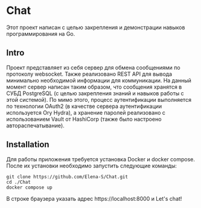 # Chat
Этот проект написан с целью закрепления и демонстрации навыков программирования на Go.

## Intro
Проект представляет из себя сервер для обмена сообщениями по протоколу websocket. Также реализовано REST API для вывода минимально необходимой информации для коммуникации. На данный момент сервер написан таким образом, что сообщения хранятся в СУБД PostgreSQL (с целью закрепления знаний и навыков работы с этой системой). По мимо этого, процесс аутентификации выполняется по технологии OAuth2 (в качестве сервера аутентификации используется Ory Hydra), а хранение паролей реализовано с использованием Vault от HashiCorp (также было настроено автораспечатывание).

## Installation
Для работы приложения требуется установка Docker и docker compose.
После их установки необходимо запустить следующие команды:
```
git clone https://github.com/Elena-S/Chat.git
cd ./Chat
docker compose up
```
В строке браузера указать адрес https://localhost:8000 и Let's chat!
